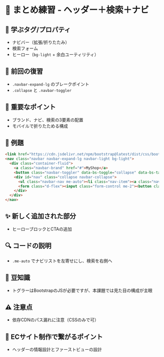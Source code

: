 # 🧠 まとめ練習 - ヘッダー＋検索＋ナビ

## 🧩 学ぶタグ/プロパティ
- ナビバー（拡張/折りたたみ）
- 検索フォーム
- ヒーロー（`bg-light` + 余白ユーティリティ）

## 🔁 前回の復習
- `.navbar-expand-lg` のブレークポイント
- `.collapse` と `.navbar-toggler`

## 📌 重要なポイント
- ブランド、ナビ、検索の3要素の配置
- モバイルで折りたためる構成

## 🧪 例題
```html
<link href="https://cdn.jsdelivr.net/npm/bootstrap@latest/dist/css/bootstrap.min.css" rel="stylesheet">
<nav class="navbar navbar-expand-lg navbar-light bg-light">
  <div class="container-fluid">
    <a class="navbar-brand" href="#">MyShop</a>
    <button class="navbar-toggler" data-bs-toggle="collapse" data-bs-target="#nav"><span class="navbar-toggler-icon"></span></button>
    <div id="nav" class="collapse navbar-collapse">
      <ul class="navbar-nav me-auto"><li class="nav-item"><a class="nav-link active">ホーム</a></li></ul>
      <form class="d-flex"><input class="form-control me-2"><button class="btn btn-outline-success">検索</button></form>
    </div>
  </div>
</nav>
```

## ✨ 新しく追加された部分
- ヒーローブロックとCTAの追加

## 🔍 コードの説明
- `.me-auto` でナビリストを左寄せにし、検索を右側へ

## 📖 豆知識
- トグラーはBootstrapのJSが必要ですが、本課題では見た目の構成が主眼

## ⚠️ 注意点
- 依存CDNのパス漏れに注意（CSSのみで可）

## 🛒 ECサイト制作で繋がるポイント
- ヘッダーの情報設計とファーストビューの設計
